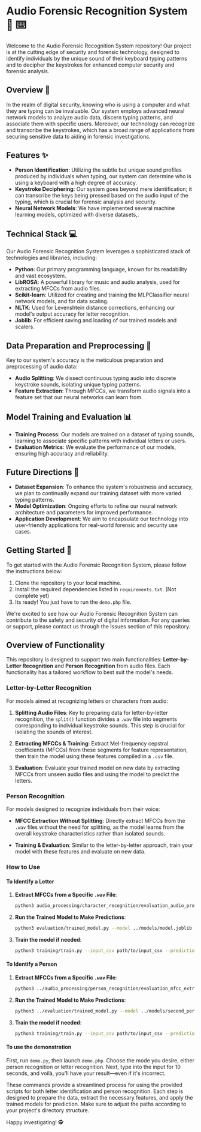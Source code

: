 # Audio Forensic Recognition System :mag_right: :keyboard:

Welcome to the Audio Forensic Recognition System repository! Our project is at the cutting edge of security and forensic technology, designed to identify individuals by the unique sound of their keyboard typing patterns and to decipher the keystrokes for enhanced computer security and forensic analysis.

## Overview :page_with_curl:

In the realm of digital security, knowing who is using a computer and what they are typing can be invaluable. Our system employs advanced neural network models to analyze audio data, discern typing patterns, and associate them with specific users. Moreover, our technology can recognize and transcribe the keystrokes, which has a broad range of applications from securing sensitive data to aiding in forensic investigations.

## Features :sparkles:

- **Person Identification**: Utilizing the subtle but unique sound profiles produced by individuals when typing, our system can determine who is using a keyboard with a high degree of accuracy.
- **Keystroke Deciphering**: Our system goes beyond mere identification; it can transcribe the keys being pressed based on the audio input of the typing, which is crucial for forensic analysis and security.
- **Neural Network Models**: We have implemented several machine learning models, optimized with diverse datasets,.
## Technical Stack :computer:

Our Audio Forensic Recognition System leverages a sophisticated stack of technologies and libraries, including:

- **Python**: Our primary programming language, known for its readability and vast ecosystem.
- **LibROSA**: A powerful library for music and audio analysis, used for extracting MFCCs from audio files.
- **Scikit-learn**: Utilized for creating and training the MLPClassifier neural network models, and for data scaling.
- **NLTK**: Used for Levenshtein distance corrections, enhancing our model's output accuracy for letter recognition.
- **Joblib**: For efficient saving and loading of our trained models and scalers.

## Data Preparation and Preprocessing :floppy_disk:

Key to our system's accuracy is the meticulous preparation and preprocessing of audio data:

- **Audio Splitting**: We dissect continuous typing audio into discrete keystroke sounds, isolating unique typing patterns.
- **Feature Extraction**: Through MFCCs, we transform audio signals into a feature set that our neural networks can learn from.

## Model Training and Evaluation :bar_chart:

- **Training Process**: Our models are trained on a dataset of typing sounds, learning to associate specific patterns with individual letters or users.
- **Evaluation Metrics**: We evaluate the performance of our models, ensuring high accuracy and reliability.

## Future Directions :rocket:

- **Dataset Expansion**: To enhance the system's robustness and accuracy, we plan to continually expand our training dataset with more varied typing patterns.
- **Model Optimization**: Ongoing efforts to refine our neural network architecture and parameters for improved performance.
- **Application Development**: We aim to encapsulate our technology into user-friendly applications for real-world forensic and security use cases.


## Getting Started :rocket:

To get started with the Audio Forensic Recognition System, please follow the instructions below:

1. Clone the repository to your local machine.
2. Install the required dependencies listed in `requirements.txt`. (Not complete yet)
3. Its ready! You just have to run the `demo.php` file. 


We're excited to see how our Audio Forensic Recognition System can contribute to the safety and security of digital information. For any queries or support, please contact us through the Issues section of this repository.

## Overview of Functionality

This repository is designed to support two main functionalities: **Letter-by-Letter Recognition** and **Person Recognition** from audio files. Each functionality has a tailored workflow to best suit the model's needs.

### Letter-by-Letter Recognition

For models aimed at recognizing letters or characters from audio:

1. **Splitting Audio Files**: Key to preparing data for letter-by-letter recognition, the `split()` function divides a `.wav` file into segments corresponding to individual keystroke sounds. This step is crucial for isolating the sounds of interest.
   
2. **Extracting MFCCs & Training**: Extract Mel-frequency cepstral coefficients (MFCCs) from these segments for feature representation, then train the model using these features compiled in a `.csv` file.

3. **Evaluation**: Evaluate your trained model on new data by extracting MFCCs from unseen audio files and using the model to predict the letters.

### Person Recognition

For models designed to recognize individuals from their voice:

- **MFCC Extraction Without Splitting**: Directly extract MFCCs from the `.wav` files without the need for splitting, as the model learns from the overall keystroke characteristics rather than isolated sounds.

- **Training & Evaluation**: Similar to the letter-by-letter approach, train your model with these features and evaluate on new data.

### How to Use

#### To Identify a Letter

1. **Extract MFCCs from a Specific `.wav` File**:
    ```sh
    python3 audio_processing/character_recognition/evaluation_audio_processing.py --audio_file path/to/audio_file.wav --output_csv outpu_csv.csv
    ```

2. **Run the Trained Model to Make Predictions**:
    ```sh
    python3 evaluation/trained_model.py --model ../models/model.joblib --scaler ../scalers/scaler.joblib --input_csv ../output_csv.csv --predictions_output ../models_results/results.txt
    ```
3. **Train the model if needed**:
    ```sh
    python3 training/train.py --input_csv path/to/input_csv --predictions_output path/to/predictions_output.txt --model_name model --scaler_name scaler
    ```
#### To Identify a Person

1. **Extract MFCCs from a Specific `.wav` File**:
    ```sh
    python3 ../audio_processing/person_recognition/evaluation_mfcc_extractor.py --audio_file ../sentences_audios/haykel_sentences/1_haykel.wav --output_csv ../test2.csv
    ```

2. **Run the Trained Model to Make Predictions**:
    ```sh
    python3 ../evaluation/trained_model.py --model ../models/second_person_recognizer.joblib --scaler ../scalers/400_features_scaler.joblib --input_csv ../test2.csv --predictions_output ../models_results/person_results.txt
    ```
3. **Train the model if needed**:
    ```sh
    python3 training/train.py --input_csv path/to/input_csv --predictions_output path/to/predictions_output.txt --model_name model --scaler_name scaler
    ```
#### To use the demonstration

First, run `demo.py`, then launch `demo.php`. Choose the mode you desire, either person recognition or letter recognition. Next, type into the input for 10 seconds, and voilà, you'll have your result—even if it's incorrect.

These commands provide a streamlined process for using the provided scripts for both letter identification and person recognition. Each step is designed to prepare the data, extract the necessary features, and apply the trained models for prediction. Make sure to adjust the paths according to your project's directory structure.




Happy investigating! :detective:


